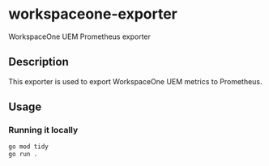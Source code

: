 # workspaceone-exporter

WorkspaceOne UEM Prometheus exporter

## Description

This exporter is used to export WorkspaceOne UEM metrics to Prometheus.

## Usage

### Running it locally

```bash
go mod tidy
go run .
```
